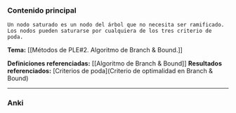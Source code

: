 ### Contenido principal

```ad-Formal
Un nodo saturado es un nodo del árbol que no necesita ser ramificado. Los nodos pueden saturarse por cualquiera de los tres criterio de poda.
```

**Tema:** [[Métodos de PLE#2. Algoritmo de Branch & Bound.]]

**Definiciones referenciadas:** [[Algoritmo de Branch & Bound]]
**Resultados referenciados:** [Criterios de poda](Criterio de optimalidad en Branch & Bound)

---
### Anki
